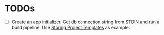 # TODOs

- [ ] Create an app initializer. Get db connection string from STDIN and run a build pipeline. Use [Storing Project Templates](https://github.com/xo/xo#storing-project-templates) as example.
